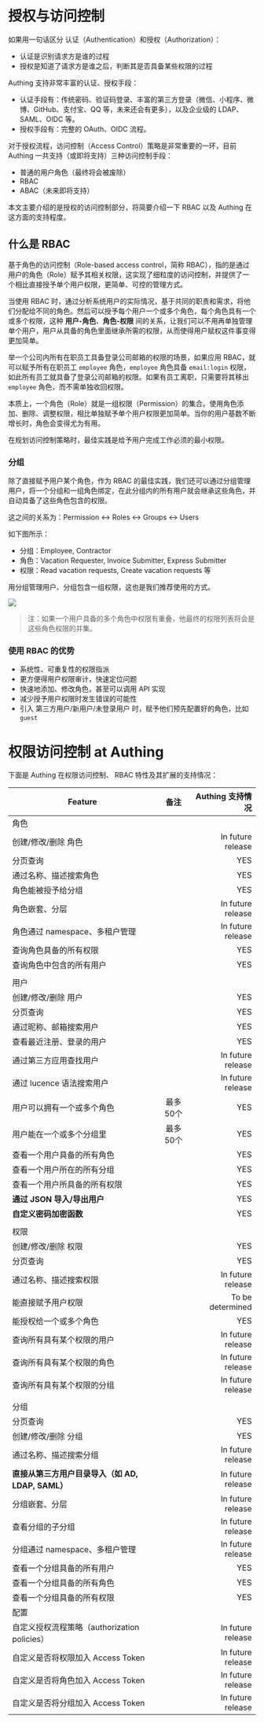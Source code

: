 # 授权与访问控制

如果用一句话区分 认证（Authentication）和授权（Authorization）：
- 认证是识别请求方是谁的过程
- 授权是知道了请求方是谁之后，判断其是否具备某些权限的过程

Authing 支持非常丰富的认证、授权手段：
- 认证手段有：传统密码、验证码登录、丰富的第三方登录（微信、小程序、微博、GitHub、支付宝、QQ 等，未来还会有更多），以及企业级的 LDAP、SAML、OIDC 等。
- 授权手段有：完整的 OAuth、OIDC 流程。

对于授权流程，访问控制（Access Control）策略是非常重要的一环，目前 Authing 一共支持（或即将支持）三种访问控制手段：
- 普通的用户角色（最终将会被废除）
- RBAC
- ABAC（未来即将支持）

本文主要介绍的是授权的访问控制部分，将简要介绍一下 RBAC 以及 Authing 在这方面的支持程度。

## 什么是 RBAC

基于角色的访问控制（Role-based access control，简称 RBAC），指的是通过用户的角色（Role）赋予其相关权限，这实现了细粒度的访问控制，并提供了一个相比直接授予单个用户权限，更简单、可控的管理方式。

当使用 RBAC 时，通过分析系统用户的实际情况，基于共同的职责和需求，将他们分配给不同的角色。然后可以授予每个用户一个或多个角色，每个角色具有一个或多个权限，这种 **用户-角色**、**角色-权限** 间的关系，让我们可以不用再单独管理单个用户，用户从具备的角色里面继承所需的权限，从而使得用户赋权这件事变得更加简单。

举一个公司内所有在职员工具备登录公司邮箱的权限的场景，如果应用 RBAC，就可以赋予所有在职员工 `employee` 角色，`employee` 角色具备 `email:login` 权限，如此所有员工就具备了登录公司邮箱的权限。如果有员工离职，只需要将其移出 `employee` 角色，而不需单独收回权限。

本质上，一个角色（Role）就是一组权限（Permission）的集合。使用角色添加、删除、调整权限，相比单独赋予单个用户权限更加简单。当你的用户基数不断增长时，角色会变得尤为有用。

在规划访问控制策略时，最佳实践是给予用户完成工作必须的最小权限。

### 分组

除了直接赋予用户某个角色，作为 RBAC 的最佳实践，我们还可以通过分组管理用户，将一个分组和一组角色绑定，在此分组内的所有用户就会继承这些角色，并自动具备了这些角色包含的权限。

这之间的关系为：Permission <-> Roles  <-> Groups <-> Users

如下图所示：
- 分组：Employee, Contractor
- 角色：Vacation Requester, Invoice Submitter, Express Submitter
- 权限：Read vacation requests, Create vacation requests 等

用分组管理用户、分组包含一组权限，这也是我们推荐使用的方式。

![](http://lcjim-img.oss-cn-beijing.aliyuncs.com/2020-01-15-082103.jpg)

> 注：如果一个用户具备的多个角色中权限有重叠，他最终的权限列表将会是这些角色权限的并集。

### 使用 RBAC 的优势

- 系统性、可重复性的权限指派
- 更方便得用户权限审计，快速定位问题
- 快速地添加、修改角色，甚至可以调用 API 实现
- 减少授予用户权限时发生错误的可能性
- 引入 第三方用户/新用户/未登录用户 时，赋予他们预先配置好的角色，比如 `guest`


# 权限访问控制 at Authing  

下面是 Authing 在权限访问控制、 RBAC 特性及其扩展的支持情况：

| Feature                                           |   备注   |  Authing 支持情况 |
| ------------------------------------------------- | :------: | ----------------: |
| 角色                                              |          |                   |
| 创建/修改/删除 角色                               |          | In future release |
| 分页查询                                          |          |               YES |
| 通过名称、描述搜索角色                            |          |               YES |
| 角色能被授予给分组                                |          |               YES |
| 角色嵌套、分层                                    |          | In future release |
| 角色通过 namespace、多租户管理                    |          | In future release |
| 查询角色具备的所有权限                            |          |               YES |
| 查询角色中包含的所有用户                          |          |               YES |
|                                                   |          |                   |
| 用户                                              |          |                   |
| 创建/修改/删除 用户                               |          |               YES |
| 分页查询                                          |          |               YES |
| 通过昵称、邮箱搜索用户                            |          |               YES |
| 查看最近注册、登录的用户                          |          |               YES |
| 通过第三方应用查找用户                            |          | In future release |
| 通过 lucence 语法搜索用户                         |          | In future release |
| 用户可以拥有一个或多个角色                        | 最多50个 |               YES |
| 用户能在一个或多个分组里                          | 最多50个 |               YES |
| 查看一个用户具备的所有角色                        |          |               YES |
| 查看一个用户所在的所有分组                        |          |               YES |
| 查看一个用户所具备的所有权限                      |          |               YES |
| **通过 JSON 导入/导出用户**                       |          |               YES |
| **自定义密码加密函数**                            |          |               YES |
|                                                   |          |                   |
| 权限                                              |          |                   |
| 创建/修改/删除 权限                               |          |               YES |
| 分页查询                                          |          |               YES |
| 通过名称、描述搜索权限                            |          | In future release |
| 能直接赋予用户权限                                |          |  To be determined |
| 能授权给一个或多个角色                            |          |               YES |
| 查询所有具有某个权限的用户                        |          | In future release |
| 查询所有具有某个权限的角色                        |          | In future release |
| 查询所有具有某个权限的分组                        |          | In future release |
|                                                   |          |                   |
| 分组                                              |          |                   |
| 分页查询                                          |          |               YES |
| 创建/修改/删除 分组                               |          |               YES |
| 通过名称、描述搜索分组                            |          | In future release |
| **直接从第三方用户目录导入（如 AD, LDAP, SAML）** |          | In future release |
| 分组嵌套、分层                                    |          | In future release |
| 查看分组的子分组                                  |          | In future release |
| 分组通过 namespace、多租户管理                    |          | In future release |
| 查看一个分组具备的所有用户                        |          |               YES |
| 查看一个分组具备的所有角色                        |          |               YES |
| 查看一个分组具备的所有权限                        |          |               YES |
| 配置                                              |          |                   |
| 自定义授权流程策略（authorization policies）      |          | In future release |
| 自定义是否将权限加入 Access Token                 |          | In future release |
| 自定义是否将角色加入 Access Token                 |          | In future release |
| 自定义是否将分组加入 Access Token                 |          | In future release |
